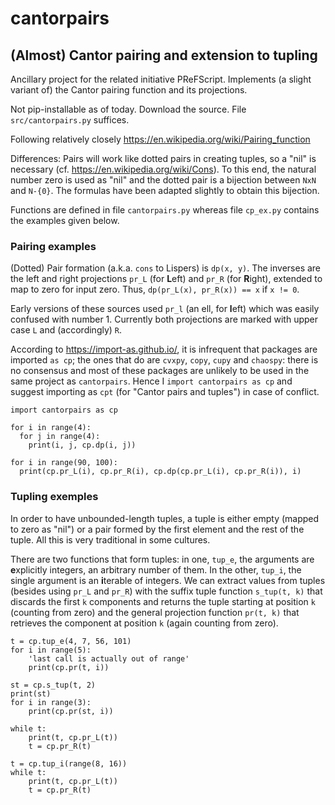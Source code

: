 # cantorpairs
## (Almost) Cantor pairing and extension to tupling

Ancillary project for the related initiative PReFScript. 
Implements (a slight variant of) the Cantor pairing function 
and its projections.

Not pip-installable as of today. Download the source. File `src/cantorpairs.py` suffices.

Following relatively closely <https://en.wikipedia.org/wiki/Pairing_function>

Differences: Pairs will work like dotted pairs in creating tuples, 
so a "nil" is necessary (cf. <https://en.wikipedia.org/wiki/Cons>).
To this end, the natural number zero is used as "nil" and the 
dotted pair is a bijection between `NxN` and `N-{0}`. The formulas
have been adapted slightly to obtain this bijection.

Functions are defined in file `cantorpairs.py` whereas file `cp_ex.py` 
contains the examples given below.

### Pairing examples

(Dotted) Pair formation (a.k.a. `cons` to Lispers) is `dp(x, y)`. 
The inverses are the left and right projections `pr_L` (for **L**eft)
and `pr_R` (for **R**ight), extended to map to zero for input zero. 
Thus, `dp(pr_L(x), pr_R(x)) == x` if `x != 0`.

Early versions of these sources used `pr_l` (an ell, for **l**eft)
which was easily confused with number 1. Currently both projections
are marked with upper case `L` and (accordingly) `R`.

According to <https://import-as.github.io/>, it is infrequent that
packages are imported `as cp`; the ones that do are `cvxpy`, `copy`,
`cupy` and `chaospy`: there is no consensus and most of these 
packages are unlikely to be used in the same project as `cantorpairs`.
Hence I `import cantorpairs as cp` and suggest importing as `cpt`
(for "Cantor pairs and tuples") in case of conflict.

```
import cantorpairs as cp

for i in range(4):
  for j in range(4):
    print(i, j, cp.dp(i, j))

for i in range(90, 100):
  print(cp.pr_L(i), cp.pr_R(i), cp.dp(cp.pr_L(i), cp.pr_R(i)), i) 
```

### Tupling exemples

In order to have unbounded-length tuples, a tuple is either empty 
(mapped to zero as "nil") or a pair formed by the first element and 
the rest of the tuple. All this is very traditional in some cultures.

There are two functions that form tuples: in one, `tup_e`, 
the arguments are **e**xplicitly integers, an arbitrary number 
of them. In the other, `tup_i`, the single argument is an 
**i**terable of integers. We can extract values from tuples 
(besides using `pr_L` and `pr_R`) with the suffix tuple function 
`s_tup(t, k)` that discards the first `k` components and returns 
the tuple starting at position `k` (counting from zero) and the 
general projection function `pr(t, k)` that retrieves the component 
at position `k` (again counting from zero).

```
t = cp.tup_e(4, 7, 56, 101)
for i in range(5):
    'last call is actually out of range'
    print(cp.pr(t, i))

st = cp.s_tup(t, 2)
print(st)
for i in range(3):
    print(cp.pr(st, i))

while t:
    print(t, cp.pr_L(t))
    t = cp.pr_R(t)

t = cp.tup_i(range(8, 16))
while t:
    print(t, cp.pr_L(t))
    t = cp.pr_R(t)

```




